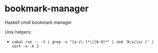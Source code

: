 # bookmark-manager
Haskell cmdl bookmark manager

Unix helpers:
* `cabal run -- -t | grep -o "[a-z\-]*\|[0-9]*" | sed 'N;s/\n/ /' | sort -n -k 2`
